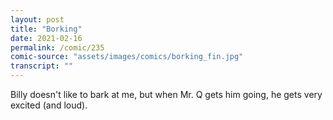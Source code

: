 ```yaml
---
layout: post
title: "Borking"
date: 2021-02-16
permalink: /comic/235
comic-source: "assets/images/comics/borking_fin.jpg"
transcript: ""
---
```


Billy doesn't like to bark at me, but when Mr. Q gets him going, he gets very excited (and loud).

